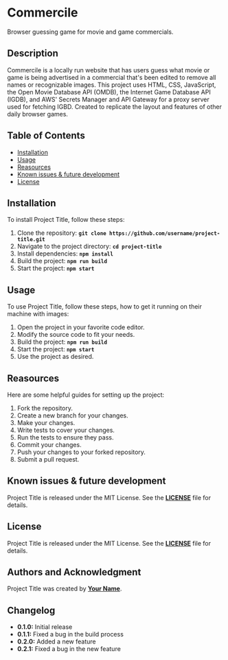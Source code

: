 
# **Commercile**

Browser guessing game for movie and game commercials.

## **Description**

Commercile is a locally run website that has users guess what movie or game is being advertised in a commercial that's been edited to remove all names or recognizable images. 
This project uses HTML, CSS, JavaScript, the Open Movie Database API (OMDB), the Internet Game Database API (IGDB), and AWS' Secrets Manager and API Gateway
for a proxy server used for fetching IGBD. Created to replicate the layout and features of other daily browser games. 

## **Table of Contents**

- [Installation](#installation)
- [Usage](#usage)
- [Reasources](#reasources)
- [Known issues & future development](#knownissues&futuredevelopment)
- [License](#license)

## **Installation**

To install Project Title, follow these steps:

1. Clone the repository: **`git clone https://github.com/username/project-title.git`**
2. Navigate to the project directory: **`cd project-title`**
3. Install dependencies: **`npm install`**
4. Build the project: **`npm run build`**
5. Start the project: **`npm start`**

## **Usage**

To use Project Title, follow these steps, how to get it running on their machine with images:

1. Open the project in your favorite code editor.
2. Modify the source code to fit your needs.
3. Build the project: **`npm run build`**
4. Start the project: **`npm start`**
5. Use the project as desired.

## **Reasources**

Here are some helpful guides for setting up the project:

1. Fork the repository.
2. Create a new branch for your changes.
3. Make your changes.
4. Write tests to cover your changes.
5. Run the tests to ensure they pass.
6. Commit your changes.
7. Push your changes to your forked repository.
8. Submit a pull request.

## **Known issues & future development**

Project Title is released under the MIT License. See the **[LICENSE](https://www.blackbox.ai/share/LICENSE)** file for details.

## **License**

Project Title is released under the MIT License. See the **[LICENSE](https://www.blackbox.ai/share/LICENSE)** file for details.

## **Authors and Acknowledgment**

Project Title was created by **[Your Name](https://github.com/username)**.

## **Changelog**

- **0.1.0:** Initial release
- **0.1.1:** Fixed a bug in the build process
- **0.2.0:** Added a new feature
- **0.2.1:** Fixed a bug in the new feature
